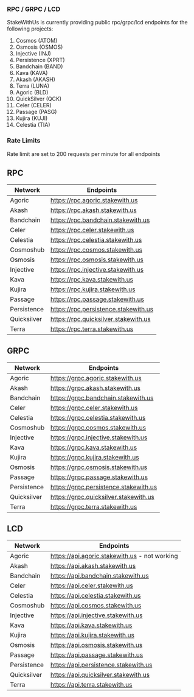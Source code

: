 ### RPC / GRPC / LCD

StakeWithUs is currently providing public rpc/grpc/lcd endpoints for the following projects:

1. Cosmos (ATOM)
2. Osmosis (OSMOS)
3. Injective (INJ)
4. Persistence (XPRT)
5. Bandchain (BAND)
6. Kava (KAVA)
7. Akash (AKASH)
8. Terra (LUNA)
9. Agoric (BLD)
10. QuickSilver (QCK)
11. Celer (CELER)
12. Passage (PASG)
13. Kujira (KUJI)
14. Celestia (TIA)

### Rate Limits

Rate limit are set to 200 requests per minute for all endpoints

## RPC

| Network     | Endpoints                            |
| ----------- | ------------------------------------ |
| Agoric      | https://rpc.agoric.stakewith.us      |
| Akash       | https://rpc.akash.stakewith.us       |
| Bandchain   | https://rpc.bandchain.stakewith.us   |
| Celer       | https://rpc.celer.stakewith.us       |
| Celestia    | https://rpc.celestia.stakewith.us    |
| Cosmoshub   | https://rpc.cosmos.stakewith.us      |
| Osmosis     | https://rpc.osmosis.stakewith.us     |
| Injective   | https://rpc.injective.stakewith.us   |
| Kava        | https://rpc.kava.stakewith.us        |
| Kujira      | https://rpc.kujira.stakewith.us      |
| Passage     | https://rpc.passage.stakewith.us     |
| Persistence | https://rpc.persistence.stakewith.us |
| Quicksilver | https://rpc.quicksilver.stakewith.us |
| Terra       | https://rpc.terra.stakewith.us       |

## GRPC

| Network     | Endpoints                             |
| ----------- | ------------------------------------- |
| Agoric      | https://grpc.agoric.stakewith.us      |
| Akash       | https://grpc.akash.stakewith.us       |
| Bandchain   | https://grpc.bandchain.stakewith.us   |
| Celer       | https://grpc.celer.stakewith.us       |
| Celestia    | https://grpc.celestia.stakewith.us    |
| Cosmoshub   | https://grpc.cosmos.stakewith.us      |
| Injective   | https://grpc.injective.stakewith.us   |
| Kava        | https://grpc.kava.stakewith.us        |
| Kujira      | https://grpc.kujira.stakewith.us      |
| Osmosis     | https://grpc.osmosis.stakewith.us     |
| Passage     | https://grpc.passage.stakewith.us     |
| Persistence | https://grpc.persistence.stakewith.us |
| Quicksilver | https://grpc.quicksilver.stakewith.us |
| Terra       | https://grpc.terra.stakewith.us       |

## LCD

| Network     | Endpoints                                     |
| ----------- | --------------------------------------------- |
| Agoric      | https://api.agoric.stakewith.us - not working |
| Akash       | https://api.akash.stakewith.us                |
| Bandchain   | https://api.bandchain.stakewith.us            |
| Celer       | https://api.celer.stakewith.us                |
| Celestia    | https://api.celestia.stakewith.us             |
| Cosmoshub   | https://api.cosmos.stakewith.us               |
| Injective   | https://api.injective.stakewith.us            |
| Kava        | https://api.kava.stakewith.us                 |
| Kujira      | https://api.kujira.stakewith.us               |
| Osmosis     | https://api.osmosis.stakewith.us              |
| Passage     | https://api.passage.stakewith.us              |
| Persistence | https://api.persistence.stakewith.us          |
| Quicksilver | https://api.quicksilver.stakewith.us          |
| Terra       | https://api.terra.stakewith.us                |
